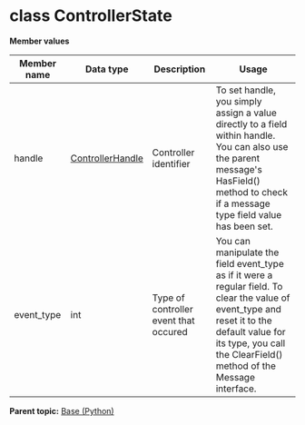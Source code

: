 # class ControllerState

 **Member values** 

|Member name|Data type|Description|Usage|
|-----------|---------|-----------|-----|
|handle| [ControllerHandle](ControllerHandle.md#)|Controller identifier|To set handle, you simply assign a value directly to a field within handle. You can also use the parent message's HasField\(\) method to check if a message type field value has been set.|
|event\_type|int|Type of controller event that occured|You can manipulate the field event\_type as if it were a regular field. To clear the value of event\_type and reset it to the default value for its type, you call the ClearField\(\) method of the Message interface.|

**Parent topic:** [Base \(Python\)](../../summary_pages/Base.md)

